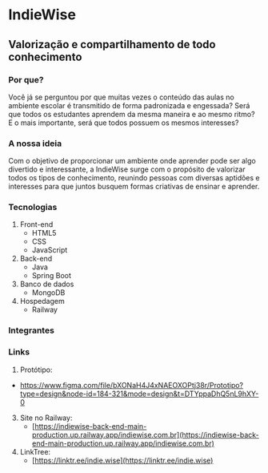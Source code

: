 # IndieWise

## Valorização e compartilhamento de todo conhecimento

### Por que?

Você já se perguntou por que muitas vezes o conteúdo das aulas no ambiente escolar é transmitido de forma padronizada e engessada? Será que todos os estudantes aprendem da mesma maneira e ao mesmo ritmo? E o mais importante, será que todos possuem os mesmos interesses?

### A nossa ideia

Com o objetivo de proporcionar um ambiente onde aprender pode ser algo divertido e interessante, a IndieWise surge com o propósito de valorizar todos os tipos de conhecimento, reunindo pessoas com diversas aptidões e interesses para que juntos busquem formas criativas de ensinar e aprender.

### Tecnologias

1. Front-end
   - HTML5
   - CSS
   - JavaScript
2. Back-end
   - Java
   - Spring Boot
3. Banco de dados
   - MongoDB
4. Hospedagem
   - Railway

### Integrantes

### Links

1. Protótipo:
 - https://www.figma.com/file/bXONaH4J4xNAEOXOPtj38r/Prototipo?type=design&node-id=184-321&mode=design&t=DTYppaDhQ5nL9hXY-0
3. Site no Railway:
   - [https://indiewise-back-end-main-production.up.railway.app/indiewise.com.br](https://indiewise-back-end-main-production.up.railway.app/indiewise.com.br)
4. LinkTree:
   - [https://linktr.ee/indie.wise](https://linktr.ee/indie.wise)
